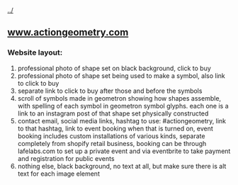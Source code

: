 [../](../)

## www.actiongeometry.com 

### Website layout:

1. professional photo of shape set on black background, click to buy
2. professional photo of shape set being used to make a symbol, also link to click to buy
3. separate link to click to buy after those and before the symbols
3. scroll of symbols made in geometron showing how shapes assemble, with spelling of each symbol in geometron symbol glyphs. each one is a link to an instagram post of that shape set physically constructed
4. contact email, social media links, hashtag to use: #actiongeometry, link to that hashtag, link to event booking when that is turned on, event booking includes custom installations of various kinds, separate completely from shopify retail business, booking can be through lafelabs.com to set up a private event and via eventbrite to take payment and registration for public events
5. nothing else, black background, no text at all, but make sure there is alt text for each image element


